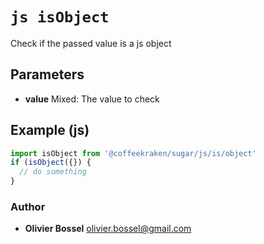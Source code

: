 


<!-- @namespace    sugar.js.is -->

# ```js isObject ```


Check if the passed value is a js object

## Parameters

- **value**  Mixed: The value to check



## Example (js)

```js
import isObject from '@coffeekraken/sugar/js/is/object'
if (isObject({}) {
  // do something
}
```


### Author
- **Olivier Bossel** <a href="mailto:olivier.bossel@gmail.com">olivier.bossel@gmail.com</a> 



